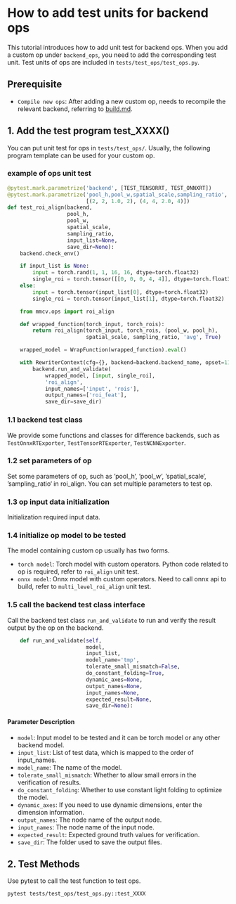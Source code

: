 # How to add test units for backend ops

This tutorial introduces how to add unit test for backend ops. When you add a custom op under `backend_ops`, you need to add the corresponding test unit. Test units of ops are included in `tests/test_ops/test_ops.py`.

## Prerequisite

- `Compile new ops`: After adding a new custom op, needs to recompile the relevant backend, referring to [build.md](../01-how-to-build/build_from_source.md).

## 1. Add the test program test_XXXX()

You can put unit test for ops in `tests/test_ops/`. Usually, the following program template can be used for your custom op.

### example of ops unit test

```python
@pytest.mark.parametrize('backend', [TEST_TENSORRT, TEST_ONNXRT])        # 1.1 backend test class
@pytest.mark.parametrize('pool_h,pool_w,spatial_scale,sampling_ratio',   # 1.2 set parameters of op
                         [(2, 2, 1.0, 2), (4, 4, 2.0, 4)])               # [（# Examples of op test parameters）,...]
def test_roi_align(backend,
                   pool_h,                                               # set parameters of op
                   pool_w,
                   spatial_scale,
                   sampling_ratio,
                   input_list=None,
                   save_dir=None):
    backend.check_env()

    if input_list is None:
        input = torch.rand(1, 1, 16, 16, dtype=torch.float32)            # 1.3 op input data initialization
        single_roi = torch.tensor([[0, 0, 0, 4, 4]], dtype=torch.float32)
    else:
        input = torch.tensor(input_list[0], dtype=torch.float32)
        single_roi = torch.tensor(input_list[1], dtype=torch.float32)

    from mmcv.ops import roi_align

    def wrapped_function(torch_input, torch_rois):                       # 1.4 initialize op model to be tested
        return roi_align(torch_input, torch_rois, (pool_w, pool_h),
                         spatial_scale, sampling_ratio, 'avg', True)

    wrapped_model = WrapFunction(wrapped_function).eval()

    with RewriterContext(cfg={}, backend=backend.backend_name, opset=11): # 1.5 call the backend test class interface
        backend.run_and_validate(
            wrapped_model, [input, single_roi],
            'roi_align',
            input_names=['input', 'rois'],
            output_names=['roi_feat'],
            save_dir=save_dir)
```

### 1.1 backend test class

We provide some functions and classes for difference backends, such as `TestOnnxRTExporter`, `TestTensorRTExporter`, `TestNCNNExporter`.

### 1.2 set parameters of op

Set some parameters of op, such as ’pool_h‘, ’pool_w‘, ’spatial_scale‘, ’sampling_ratio‘ in roi_align. You can set multiple parameters to test op.

### 1.3 op input data initialization

Initialization required input data.

### 1.4 initialize op model to be tested

The model containing custom op usually has two forms.

- `torch model`: Torch model with custom operators. Python code related to op is required, refer to `roi_align` unit test.
- `onnx model`: Onnx model with custom operators. Need to call onnx api to build, refer to `multi_level_roi_align` unit test.

### 1.5 call the backend test class interface

Call the backend test class `run_and_validate` to run and verify the result output by the op on the backend.

```python
    def run_and_validate(self,
                         model,
                         input_list,
                         model_name='tmp',
                         tolerate_small_mismatch=False,
                         do_constant_folding=True,
                         dynamic_axes=None,
                         output_names=None,
                         input_names=None,
                         expected_result=None,
                         save_dir=None):
```

#### Parameter Description

- `model`: Input model to be tested and it can be torch model or any other backend model.
- `input_list`: List of test data, which is mapped to the order of input_names.
- `model_name`: The name of the model.
- `tolerate_small_mismatch`: Whether to allow small errors in the verification of results.
- `do_constant_folding`: Whether to use constant light folding to optimize the model.
- `dynamic_axes`: If you need to use dynamic dimensions, enter the dimension information.
- `output_names`: The node name of the output node.
- `input_names`: The node name of the input node.
- `expected_result`: Expected ground truth values for verification.
- `save_dir`: The folder used to save the output files.

## 2. Test Methods

Use pytest to call the test function to test ops.

```bash
pytest tests/test_ops/test_ops.py::test_XXXX
```
